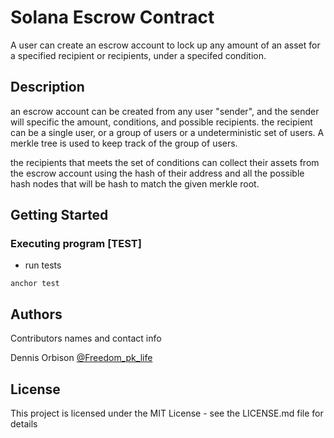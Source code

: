 # Solana Escrow Contract

A user can create an escrow account to lock up any amount of an asset for a specified recipient or recipients, under a specifed condition.

## Description

an escrow account can be created from any user "sender", and the sender will specific the amount, conditions, and possible recipients. the recipient can be a single user, or a group of users or a undeterministic set of users. A merkle tree is used to keep track of the group of users.

the recipients that meets the set of conditions can collect their assets from the escrow account using the hash of their address and all the possible hash nodes that will be hash to match the given merkle root.

## Getting Started

### Executing program [TEST]

* run tests
```
anchor test
```

## Authors

Contributors names and contact info

Dennis Orbison 
[@Freedom_pk_life](https://twitter.com/Freedom_pk_live)


## License

This project is licensed under the MIT License - see the LICENSE.md file for details
